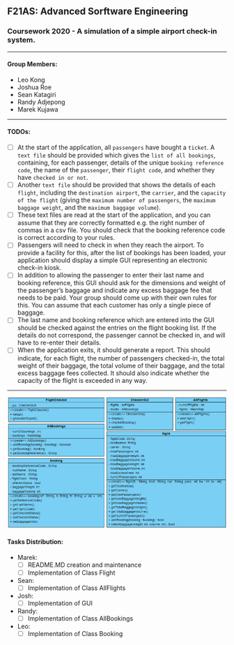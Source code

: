 ## F21AS: Advanced Sorftware Engineering

### Coursework 2020 - A simulation of a simple airport check-in system.

---

#### Group Members:

* Leo Kong
* Joshua Roe
* Sean Katagiri
* Randy Adjepong
* Marek Kujawa

---

#### TODOs:

- [ ] At the start of the application, all `passengers` have bought a `ticket`. A `text file` should be provided which gives the `list of all bookings`, containing, for each passenger, details of the unique `booking reference code`, the name of the `passenger`, their `flight code`, and whether they have `checked in or not`.
- [ ] Another `text file` should be provided that shows the details of each `flight`, including the `destination airport`, the `carrier`, and the `capacity of the flight` (giving the `maximum number of passengers`, the `maximum baggage weight`, and the `maximum baggage volume`).
- [ ] These text files are read at the start of the application, and you can assume that they are correctly formatted e.g. the right number of commas in a csv file. You should check that the booking reference code is correct according to your rules.
- [ ] Passengers will need to check in when they reach the airport. To provide a facility for this, after the list of bookings has been loaded, your application should display a simple GUI representing an electronic check-in kiosk.
- [ ] In addition to allowing the passenger to enter their last name and booking reference, this GUI should ask for the dimensions and weight of the passenger’s baggage and indicate any excess baggage fee that needs to be paid. Your group should come up with their own rules for this. You can assume that each customer has only a single piece of baggage.
- [ ] The last name and booking reference which are entered into the GUI should be checked against the entries on the flight booking list. If the details do not correspond, the passenger cannot be checked in, and will have to re-enter their details.
- [ ] When the application exits, it should generate a report. This should indicate, for each flight, the number of passengers checked-in, the total weight of their baggage, the total volume of their baggage, and the total excess baggage fees collected. It should also indicate whether the capacity of the flight is exceeded in any way.
---

![Class Diagram 1][class_diagram]

[class_diagram]: https://github.com/Joshua-Roe/advanced_software_engineering/blob/master/images/class_diagram.PNG "Class Diagram 1"

#### Tasks Distribution:

* Marek:
    - [ ] README.MD creation and maintenance
    - [ ] Implementation of Class Flight
* Sean:
    - [ ] Implementation of Class AllFlights
* Josh:
    - [ ] Implementation of GUI
* Randy:
    - [ ] Implementation of Class AllBookings
* Leo:
    - [ ] Implementation of Class Booking
